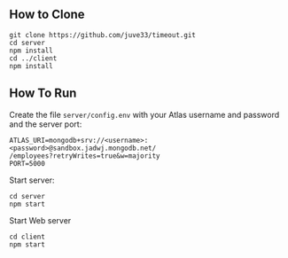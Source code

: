 ## How to Clone
```
git clone https://github.com/juve33/timeout.git
cd server
npm install
cd ../client
npm install
```

## How To Run
Create the file `server/config.env` with your Atlas username and password and the server port:
```
ATLAS_URI=mongodb+srv://<username>:<password>@sandbox.jadwj.mongodb.net/
/employees?retryWrites=true&w=majority
PORT=5000
```

Start server:
```
cd server
npm start
```

Start Web server
```
cd client
npm start
```
